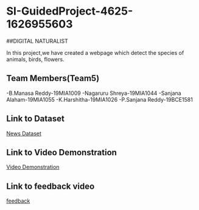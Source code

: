 # SI-GuidedProject-4625-1626955603

##DIGITAL NATURALIST

In this project,we have created a webpage which detect the species of animals, birds, flowers.
## Team Members(Team5)

-B.Manasa Reddy-19MIA1009
-Nagaruru Shreya-19MIA1044
-Sanjana Alaham-19MIA1055
-K.Harshitha-19MIA1026
-P.Sanjana Reddy-19BCE1581



## Link to Dataset
[News Dataset](https://drive.google.com/drive/folders/1sMsSjhTHwagvqweq7-hv1zvBd2VSSdlP?usp=sharing)


## Link to Video Demonstration
[Video Demonstration](https://drive.google.com/file/d/1SDXfsPXu7cM2MJeYEQ8apyESQ-AV4_-c/view?usp=sharing)


## Link to feedback video
[feedback](https://drive.google.com/drive/folders/1W2H2GQjbwY893jIslTihCn2a8uozi48s?usp=sharing)
